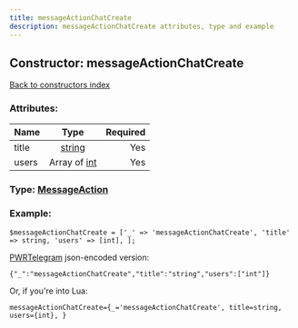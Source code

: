 ```yaml
---
title: messageActionChatCreate
description: messageActionChatCreate attributes, type and example
---
```

## Constructor: messageActionChatCreate  
[Back to constructors index](index.md)



### Attributes:

| Name     |    Type       | Required |
|----------|:-------------:|---------:|
|title|[string](../types/string.md) | Yes|
|users|Array of [int](../types/int.md) | Yes|



### Type: [MessageAction](../types/MessageAction.md)


### Example:

```
$messageActionChatCreate = ['_' => 'messageActionChatCreate', 'title' => string, 'users' => [int], ];
```  

[PWRTelegram](https://pwrtelegram.xyz) json-encoded version:

```
{"_":"messageActionChatCreate","title":"string","users":["int"]}
```


Or, if you're into Lua:  


```
messageActionChatCreate={_='messageActionChatCreate', title=string, users={int}, }

```


